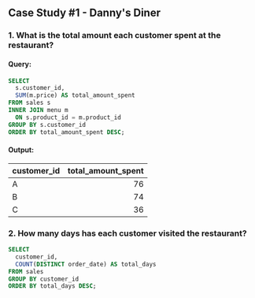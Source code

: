 
## Case Study #1 - Danny's Diner

### 1. What is the total amount each customer spent at the restaurant?

#### Query:

```sql
SELECT
  s.customer_id,
  SUM(m.price) AS total_amount_spent
FROM sales s
INNER JOIN menu m
  ON s.product_id = m.product_id
GROUP BY s.customer_id
ORDER BY total_amount_spent DESC;
```

#### Output:

| customer_id   |   total_amount_spent |
|:--------------|---------------------:|
| A             |                   76 |
| B             |                   74 |
| C             |                   36 |

### 2. How many days has each customer visited the restaurant?

```sql
SELECT
  customer_id,
  COUNT(DISTINCT order_date) AS total_days
FROM sales
GROUP BY customer_id
ORDER BY total_days DESC;
```
